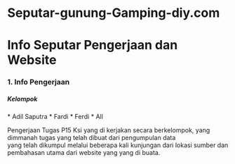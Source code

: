 # Seputar-gunung-Gamping-diy.com

<h1>Info Seputar Pengerjaan dan Website</h1>

<h3>1. Info Pengerjaan</h3>

<h5>Kelompok</h5>
   * Adil Saputra
   * Fardi
   * Ferdi
   * All
<div>
<p>
  Pengerjaan Tugas P15 Ksi yang di kerjakan secara berkelompok, yang dimmanah tugas yang telah dibuat dari pengumpulan data <br>
  yang telah dikumpul melalui beberapa kali kunjungan dari lokasi sumber dan pembahasan utama dari website yang yang di buata.
</p>
</div>
